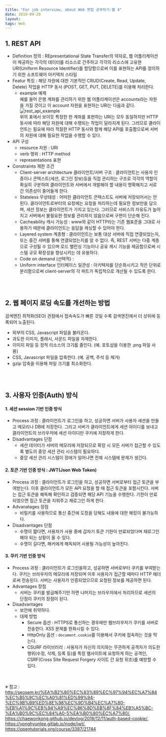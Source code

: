 ```yaml
---
title: "For job interview, about Web 면접 공부하기-웹 4"
date: 2019-04-29
layout:
tags: Web
---
```


## 1. REST API
- Definition 정의 : REpresentational State Transfer의 약자로, 웹 어플리케이션이 제공하는 각각의 데이터를 리소스로 간주하고 각각의 리소스에 고유한 URI(Uniform Resource Identifier)를 할당함으로써 이를 표현하는 API를 정의하기 위한 소프트웨어 아키텍처 스타일
- Featur 특징 : 해당 자원에 대한 기본적인 CRUD(Create, Read, Update, Delete) 작업을 HTTP 동사 (POST, GET, PUT, DELETE)를 이용해 처리한다.
  - example 예제<br>
  예를 들어 은행 계좌를 관리하기 위한 웹 어플리케이션은 accounts라는 자원을 가질 것이고 이 account 자원을 표현하는 URI는 다음과 같다.<br>
  ![rest_api_example](https://user-images.githubusercontent.com/30489401/56845666-9e1a8c80-68ff-11e9-83f4-5bf69467e1e3.JPG)
  <br>위의 표에서 보이듯 특정한 한 계좌를 표현하는 URI는 모두 동일하지만 HTTP 동사에 따라 해당 자원에 대해 수행되는 작업이 달라지게 된다. 그러므로 클라이언트는 필요에 따라 적절한 HTTP 동사와 함께 해당 API를 호출함으로써 서버의 자원에 대해 필요한 작업을 수행할 수 있다.
- API 구성
  - resource 자원 : URI
  - verb 행위 : HTTP method
  - representations 표현
- Constraints 제한 조건
  - Client-server architecture 클라이언트/서버 구조 : 클라이언트는 사용자 인증이나 콘텍스트(세션, 로그인 정보)등을 직접 관리하는 구조로 각각의 역할이 확실히 구분하여 클라이언트와 서버에서 개발해야 할 내용이 명확해지고 서로간 의존성이 줄어들게 한다.
  - Stateless 무상태성 : 어떠한 클라이언트 콘텍스트도 서버에 저장되어서는 안 된다. 클라이언트로부터의 요청에는 요청을 처리하는데 필요한 정보만을 담으며, 세션 정보는 클라이언트가 가지고 있는다. 그러므로 서비스의 자유도가 높아지고 서버에서 불필요한 정보를 관리하지 않음으로써 구현이 단순해 진다.
  - Cacheability 캐시 가능성 : www와 같이 HTTP라는 기존 웹표준을 그대로 사용하기 때문에 클라이언트는 응답을 캐싱할 수 있어야 한다.
  - Layered system 계층형 : 클라이언트는 보통 대상 서버에 직접 연결되었는지, 또는 중간 서버를 통해 연결되었는지를 알 수 없다. 즉, REST 서버는 다중 계층으로 구성될 수 있으며 로드 밸런싱 기능이나 공유 캐시 기능을 제공함으로써 시스템 규모 확장성을 향상시키는 데 유용하다.
  - Code on demand (선택적) : 
  - Uniform interface 인터페이스 일관성 : 아키텍처를 단순화시키고 작은 단위로 분리함으로써 client-server의 각 파트가 독립적으로 개선될 수 있도록 한다. 

<br><br>
## 2. 웹 페이지 로딩 속도를 개선하는 방법
검색엔진 최적화(SEO) 관점에서 접속속도가 빠른 것일 수록 검색엔진에서 더 상위에 등록되어 노출된다.
- 외부의 CSS, Javascript 파일을 불러온다.
- 과도한 이미지, 플래시, 사운드 파일을 자제한다.
- 이미지 파일 등 정적 리소스의 크기를 줄인다. (예. 포토샵을 이용한 .png 파일 사용)
- CSS, Javascript 파일을 압축한다. (예. 공백, 주석 등 제거)
- gzip 압축을 이용해 파일 크기를 최소화한다.

<br><br>
## 3. 사용자 인증(Auth) 방식
#### 1. 세션 session 기반 인증 방식
- Process 과정 : 클라이언트가 로그인을 하고, 성공하면 서버가 사용자 세션을 만들고 메모리나 DB에 저장한다. 그리고 서버가 클라이언트에게 세션 아이디를 보내고 클라이언트의 브라우저에 세션 아이디만 쿠키에 저장하게 한다.
- Disadvantages 단점
  - 세션 데이터가 서버의 메모리에 저장되므로 확장 시 모든 서버가 접근할 수 있도록 별도의 중앙 세션 관리 시스템이 필요하다.
  - 중앙 세션 관리 시스템이 장애가 일어나면 전체 시스템에 문제가 생긴다.

#### 2. 토큰 기반 인증 방식 : JWT(Json Web Token) 
- Process 과정 : 클라이언트가 로그인을 하고, 성공하면 서버로부터 접근 토큰을 부여받는다. 이후 클라이언트가 모든 API 요청을 할 때 접근 토큰을 포함시킨다. 서버는 접근 토큰을 해독해 확인하고 검증되면 해당 API 기능을 수행한다. 기한이 만료되었으면 접근 토큰을 지워주고 재로그인 하게 한다.
- Advanatages 장점
  - 비밀키를 사용하므로 통신 중간에 도청을 당해도 내용에 대한 해킹이 불가능하다.
- Disadvantages 단점
  - 수명이 짧다면, 사용자가 사용 중에 갑자기 토큰 기한이 만료되었다며 재로그인해야 되는 상황이 올 수 있다.
  - 수명이 길다면, 해커에게 해독되어 사용될 가능성이 높아진다.
  
#### 3. 쿠키 기반 인증 방식
- Process 과정 : 클라이언트가 로그인을하고, 성공하면 서버로부터 쿠키를 부여받는다. 쿠키는 브라우저의 메모리에 저장되며 이후 사용자가 접근할 때마다 HTTP 헤더로써 전송된다. 서버는 사용자가 인증되었으므로 요청된 정보를 제공하면 된다.
- Advantages 장점
  - 서버는 쿠키를 발급해주기만 하면 나머지는 브라우저에서 처리하므로 세션의 단점이 쿠키의 장점이 된다.
- Disadvantages
  - 보안에 취약하다.
  - 대체 방법
    - Secure 옵션 : HTTPS로 통신하는 경우에만 웹브라우저가 쿠키를 서버로 전송한다. XSS 문제를 완화시킬 수 있다.
    - HttpOnly 옵션 : `document.cookie`를 이용해서 쿠키에 접속하는 것을 막는다.
    - CSURF 라이브러리 : 사용자가 자신의 의지와는 무관하게 공격자가 의도한 행위(수정, 삭제, 등록 등)를 특정 웹사이트에 요청하게 하는 공격인, CSRF(Cross Site Request Forgery 사이트 간 요청 위조)를 예방할 수 있다.
  

<br><br>
※ 참고 : http://seosem.kr/%EA%B2%80%EC%83%89%EC%97%94%EC%A7%84%EC%B5%9C%EC%A0%81%ED%99%94-%EC%9B%B9%ED%8E%98%EC%9D%B4%EC%A7%80-%EB%A1%9C%EB%94%A9%EC%86%8D%EB%8F%84%EB%A5%BC-%EA%B0%9C%EC%84%A0-5%EA%B0%80%EC%A7%80/, https://chaewonkong.github.io/devlog/2018/12/11/auth-based-cookie/, https://yonghyunlee.gitlab.io/node/jwt/, https://opentutorials.org/course/3387/21744
